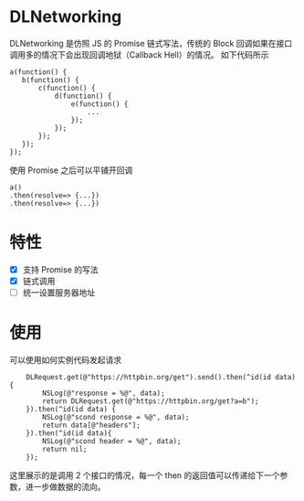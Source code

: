 # DLNetworking
 DLNetworking 是仿照 JS 的 Promise 链式写法，传统的 Block 回调如果在接口调用多的情况下会出现回调地狱（Callback Hell）的情况。
 如下代码所示
 
 ```
 a(function() {
    b(function() {
        c(function() {
            d(function() {
                e(function() {
                    ...
                });
            });
        });
    });
});
 ```
 
 使用 Promise 之后可以平铺开回调
 
 ```
 a()
.then(resolve=> {...})
.then(resolve=> {...})
 ```
# 特性
 * [x] 支持 Promise 的写法
 * [x] 链式调用
 * [ ] 统一设置服务器地址 
 
# 使用
可以使用如何实例代码发起请求

```
    DLRequest.get(@"https://httpbin.org/get").send().then(^id(id data){
        NSLog(@"response = %@", data);
        return DLRequest.get(@"https://httpbin.org/get?a=b");
    }).then(^id(id data) {
        NSLog(@"scond response = %@", data);
        return data[@"headers"];
    }).then(^id(id data){
        NSLog(@"scond header = %@", data);
        return nil;
    });
```
这里展示的是调用 2 个接口的情况，每一个 then 的返回值可以传递给下一个参数，进一步做数据的流向。
 


